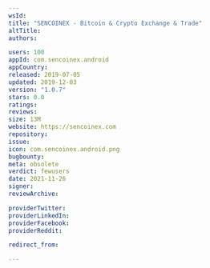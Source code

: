 ```yaml
---
wsId: 
title: "SENCOINEX - Bitcoin & Crypto Exchange & Trade"
altTitle: 
authors:

users: 100
appId: com.sencoinex.android
appCountry: 
released: 2019-07-05
updated: 2019-12-03
version: "1.0.7"
stars: 0.0
ratings: 
reviews: 
size: 13M
website: https://sencoinex.com
repository: 
issue: 
icon: com.sencoinex.android.png
bugbounty: 
meta: obsolete
verdict: fewusers
date: 2021-11-26
signer: 
reviewArchive:

providerTwitter: 
providerLinkedIn: 
providerFacebook: 
providerReddit: 

redirect_from:

---
```


